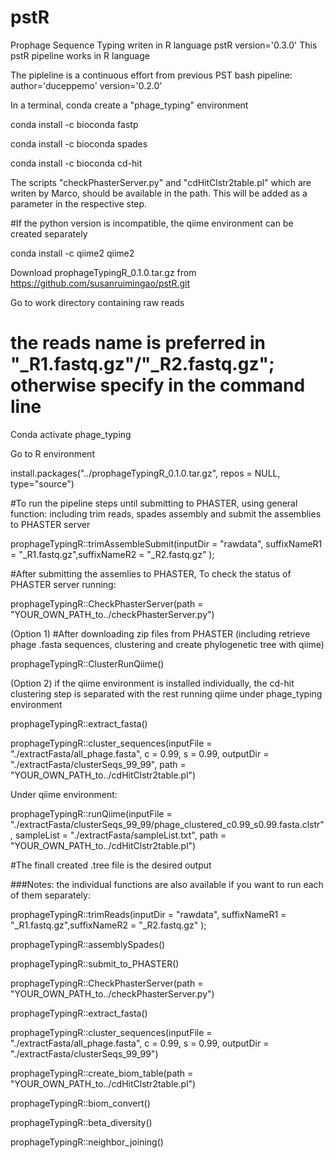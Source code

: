 # pstR
Prophage Sequence Typing writen in R language
pstR version='0.3.0'
This pstR pipeline works in R language

The pipleline is a continuous effort from previous PST bash pipeline: 
author='duceppemo' version='0.2.0'

In a terminal, conda create a "phage_typing" environment 

conda install -c bioconda fastp

conda install -c bioconda spades

conda install -c bioconda cd-hit

The scripts "checkPhasterServer.py" and "cdHitClstr2table.pl" which are writen by Marco, should be available in the path. This will be added as a parameter in the respective step.   

#If the python version is incompatible, the qiime environment can be created separately

conda install -c qiime2 qiime2


Download prophageTypingR_0.1.0.tar.gz from
https://github.com/susanruimingao/pstR.git


Go to work directory containing raw reads

# the reads name is preferred in "_R1.fastq.gz"/"_R2.fastq.gz"; otherwise specify in the command line

Conda activate phage_typing

Go to R environment


install.packages("../prophageTypingR_0.1.0.tar.gz", repos = NULL, type="source")

#To run the pipeline steps until submitting to PHASTER, using general function: including trim reads, spades assembly and submit the assemblies to PHASTER server

prophageTypingR::trimAssembleSubmit(inputDir = "rawdata",  suffixNameR1 = "_R1.fastq.gz",suffixNameR2 = "_R2.fastq.gz" );


#After submitting the assemlies to PHASTER, To check the status of PHASTER server running:

prophageTypingR::CheckPhasterServer(path = "YOUR_OWN_PATH_to../checkPhasterServer.py")


(Option 1) #After downloading zip files from PHASTER 
(including retrieve phage .fasta sequences, clustering and create phylogenetic tree with qiime)

prophageTypingR::ClusterRunQiime()


(Option 2) if the qiime environment is installed individually, the cd-hit clustering step is separated with the rest running qiime
under phage_typing environment

prophageTypingR::extract_fasta()

prophageTypingR::cluster_sequences(inputFile = "./extractFasta/all_phage.fasta", c = 0.99, s = 0.99, outputDir = "./extractFasta/clusterSeqs_99_99", path = "YOUR_OWN_PATH_to../cdHitClstr2table.pl")


Under qiime environment:

prophageTypingR::runQiime(inputFile = "./extractFasta/clusterSeqs_99_99/phage_clustered_c0.99_s0.99.fasta.clstr", sampleList = "./extractFasta/sampleList.txt", path = "YOUR_OWN_PATH_to../cdHitClstr2table.pl")

#The finall created .tree file is the desired output



###Notes: the individual functions are also available if you want to run each of them separately:

prophageTypingR::trimReads(inputDir = "rawdata",  suffixNameR1 = "_R1.fastq.gz",suffixNameR2 = "_R2.fastq.gz" );

prophageTypingR::assemblySpades()

prophageTypingR::submit_to_PHASTER()

prophageTypingR::CheckPhasterServer(path = "YOUR_OWN_PATH_to../checkPhasterServer.py")

prophageTypingR::extract_fasta()

prophageTypingR::cluster_sequences(inputFile = "./extractFasta/all_phage.fasta", c = 0.99, s = 0.99, outputDir = "./extractFasta/clusterSeqs_99_99")

prophageTypingR::create_biom_table(path = "YOUR_OWN_PATH_to../cdHitClstr2table.pl")

prophageTypingR::biom_convert()

prophageTypingR::beta_diversity()

prophageTypingR::neighbor_joining()
